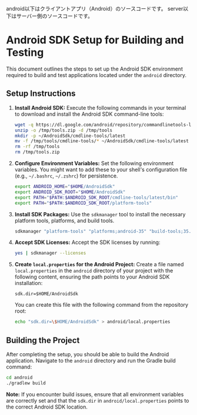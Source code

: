 android以下はクライアントアプリ（Android）のソースコードです。
server以下はサーバー側のソースコードです。

# Android SDK Setup for Building and Testing

This document outlines the steps to set up the Android SDK environment required to build and test applications located under the `android` directory.

## Setup Instructions

1.  **Install Android SDK:**
    Execute the following commands in your terminal to download and install the Android SDK command-line tools:
    ```bash
    wget -q https://dl.google.com/android/repository/commandlinetools-linux-13114758_latest.zip -O /tmp/tools.zip
    unzip -o /tmp/tools.zip -d /tmp/tools
    mkdir -p ~/AndroidSdk/cmdline-tools/latest
    mv -f /tmp/tools/cmdline-tools/* ~/AndroidSdk/cmdline-tools/latest
    rm -rf /tmp/tools
    rm /tmp/tools.zip
    ```

2.  **Configure Environment Variables:**
    Set the following environment variables. You might want to add these to your shell's configuration file (e.g., `~/.bashrc`, `~/.zshrc`) for persistence.
    ```bash
    export ANDROID_HOME="$HOME/AndroidSdk"
    export ANDROID_SDK_ROOT="$HOME/AndroidSdk"
    export PATH="$PATH:$ANDROID_SDK_ROOT/cmdline-tools/latest/bin"
    export PATH="$PATH:$ANDROID_SDK_ROOT/platform-tools"
    ```

3.  **Install SDK Packages:**
    Use the `sdkmanager` tool to install the necessary platform tools, platforms, and build tools.
    ```bash
    sdkmanager "platform-tools" "platforms;android-35" "build-tools;35.0.1"
    ```

4.  **Accept SDK Licenses:**
    Accept the SDK licenses by running:
    ```bash
    yes | sdkmanager --licenses
    ```

5.  **Create `local.properties` for the Android Project:**
    Create a file named `local.properties` in the `android` directory of your project with the following content, ensuring the path points to your Android SDK installation:
    ```properties
    sdk.dir=$HOME/AndroidSdk
    ```

    You can create this file with the following command from the repository root:
    ```bash
    echo "sdk.dir=\$HOME/AndroidSdk" > android/local.properties
    ```

## Building the Project

After completing the setup, you should be able to build the Android application. Navigate to the `android` directory and run the Gradle build command:

```bash
cd android
./gradlew build
```

**Note:** If you encounter build issues, ensure that all environment variables are correctly set and that the `sdk.dir` in `android/local.properties` points to the correct Android SDK location.
